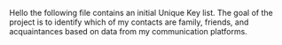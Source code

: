 Hello the following file contains an initial Unique Key list.  The goal of the project is to identify which of my contacts are family, friends, and acquaintances based on data from my communication platforms.
